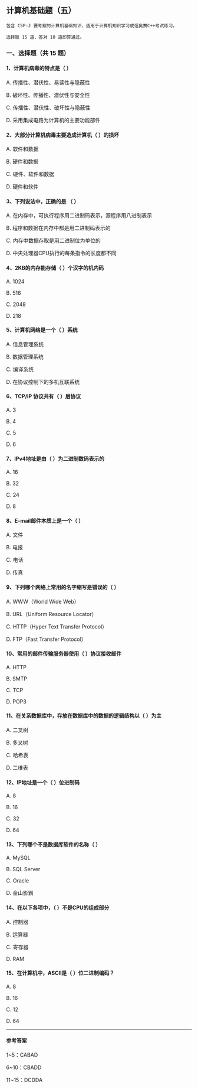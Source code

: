 ## 计算机基础题（五）

```
包含 CSP-J 要考察的计算机基础知识，适用于计算机知识学习或信奥赛C++考试练习。

选择题 15 道，答对 10 道即算通过。
```

### 一、选择题（共 15 题）

#### 1、计算机病毒的特点是（ ）

A. 传播性、潜伏性、易读性与隐蔽性

B. 破坏性、传播性、潜伏性与安全性

C. 传播性、潜伏性、破坏性与隐蔽性

D. 采用集成电路为计算机的主要功能部件

#### 2、大部分计算机病毒主要造成计算机（ ）的损坏

A. 软件和数据

B. 硬件和数据

C. 硬件、软件和数据

D. 硬件和软件

#### 3、下列说法中，正确的是 （ ）

A. 在内存中，可执行程序用二进制码表示，源程序用八进制表示

B. 程序和数据在内存中都是用二进制码表示的

C. 内存中数据存取是用二进制位为单位的

D. 中央处理器CPU执行的每条指令的长度都不同

#### 4、2KB的内存能存储（ ）个汉字的机内码

A. 1024

B. 516

C. 2048

D. 218

#### 5、计算机网络是一个（ ）系统

A. 信息管理系统

B. 数据管理系统

C. 编译系统

D. 在协议控制下的多机互联系统

#### 6、TCP/IP 协议共有（ ）层协议

A. 3

B. 4

C. 5

D. 6

#### 7、IPv4地址是由（ ）为二进制数码表示的

A. 16

B. 32

C. 24

D. 8

#### 8、E-mail邮件本质上是一个（ ）

A. 文件

B. 电报

C. 电话

D. 传真

#### 9、下列哪个网络上常用的名字缩写是错误的（ ）

A. WWW（World Wide Web）

B. URL（Uniform Resource Locator）

C. HTTP（Hyper Text Transfer Protocol）

D. FTP（Fast Transfer Protocol）

#### 10、常用的邮件传输服务器使用（ ）协议接收邮件

A. HTTP

B. SMTP

C. TCP

D. POP3

#### 11、在关系数据库中，存放在数据库中的数据的逻辑结构以（ ）为主

A. 二叉树

B. 多叉树

C. 哈希表

D. 二维表

#### 12、IP地址是一个（ ）位进制码

A. 8

B. 16

C. 32

D. 64

#### 13、下列哪个不是数据库软件的名称（ ）

A. MySQL

B. SQL Server

C. Oracle

D. 金山影霸

#### 14、在以下各项中，（ ）不是CPU的组成部分

A. 控制器

B. 运算器

C. 寄存器

D. RAM

#### 15、在计算机中，ASCII是（ ）位二进制编码？

A. 8

B. 16

C. 12

D. 64



---



#### 参考答案

1~5：CABAD

6~10：CBADD

11~15：DCDDA



